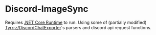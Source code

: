 # Discord-ImageSync

Requires [.NET Core Runtime](https://dotnet.microsoft.com/download) to run.
Using some of (partially modified) [Tyrrrz/DiscordChatExporter](https://github.com/Tyrrrz/DiscordChatExporter)'s parsers and discord api request functions. 

